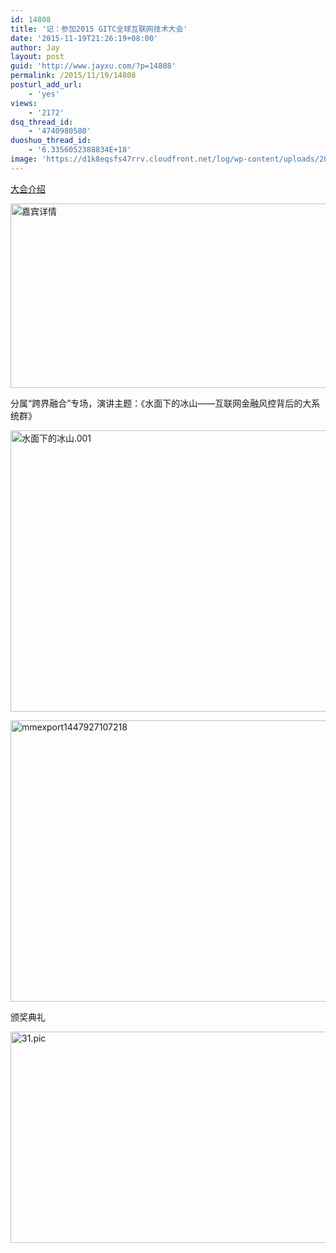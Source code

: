 ```yaml
---
id: 14808
title: '记：参加2015 GITC全球互联网技术大会'
date: '2015-11-19T21:26:19+08:00'
author: Jay
layout: post
guid: 'http://www.jayxu.com/?p=14808'
permalink: /2015/11/19/14808
posturl_add_url:
    - 'yes'
views:
    - '2172'
dsq_thread_id:
    - '4740980580'
duoshuo_thread_id:
    - '6.3356052388834E+18'
image: 'https://d1k8eqsfs47rrv.cloudfront.net/log/wp-content/uploads/2016/04/mmexport1447927107218.jpg'
---
```


<a href="http://thegitc.com/index.php/home/index/getPersonnelDetailed?id=564" target="_blank">大会介绍</a>

<a href="http://www.jayxu.com/log/wp-content/uploads/2016/04/嘉宾详情.png" rel="attachment wp-att-14811"><img class="alignnone size-medium wp-image-14811" src="http://www.jayxu.com/log/wp-content/uploads/2016/04/嘉宾详情-600x295.png" alt="嘉宾详情" width="600" height="295" /></a>

分属“跨界融合”专场，演讲主题：《水面下的冰山——互联网金融风控背后的大系统群》

<a href="http://www.jayxu.com/log/wp-content/uploads/2016/04/水面下的冰山.001.png" rel="attachment wp-att-14812"><img class="alignnone size-medium wp-image-14812" src="http://www.jayxu.com/log/wp-content/uploads/2016/04/水面下的冰山.001-600x450.png" alt="水面下的冰山.001" width="600" height="450" /></a>

<a href="http://www.jayxu.com/log/wp-content/uploads/2016/04/mmexport1447927107218.jpg" rel="attachment wp-att-14809"><img class="alignnone size-medium wp-image-14809" src="http://www.jayxu.com/log/wp-content/uploads/2016/04/mmexport1447927107218-600x450.jpg" alt="mmexport1447927107218" width="600" height="450" /></a>

颁奖典礼

<a href="http://www.jayxu.com/log/wp-content/uploads/2016/04/31.pic_.jpg" rel="attachment wp-att-14810"><img class="alignnone size-medium wp-image-14810" src="http://www.jayxu.com/log/wp-content/uploads/2016/04/31.pic_-600x338.jpg" alt="31.pic" width="600" height="338" /></a>